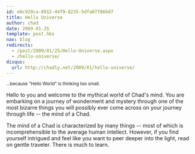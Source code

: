 ```yaml
---
id: e6c920ca-8912-44f9-8235-5dfa07f86bd7
title: Hello Universe
author: chad
date: 2009-01-25
template: post.hbs
nav: blog
redirects:
  - /post/2009/01/25/Hello-Universe.aspx
  - /hello-universe/
disqus: 
  url: http://chadly.net/2009/01/hello-universe/
---
```


<small>…because "Hello World" is thinking too small.</small>

Hello to you and welcome to the mythical world of Chad's mind. You are embarking on a journey of wonderment and mystery through one of the most bizarre things you will possibly ever come across on your journey through life -- the mind of a Chad.

The mind of a Chad is characterized by many things -- most of which is incomprehensible to the average human intellect. However, if you find yourself intrigued and feel like you want to peer deeper into the light, read on gentle traveler. There is much to learn.